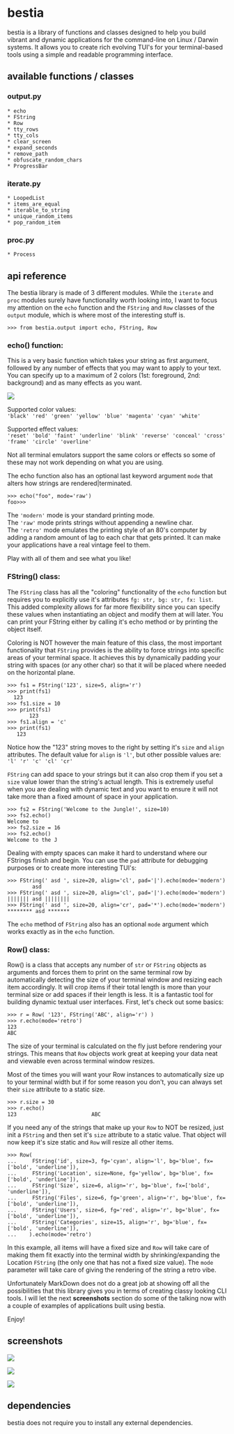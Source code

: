 # bestia
bestia is a library of functions and classes designed to help you build vibrant and dynamic applications for the command-line on Linux / Darwin systems. It allows you to create rich evolving TUI's for your terminal-based tools using a simple and readable programming interface.


## available functions / classes

### output.py

```
* echo
* FString
* Row
* tty_rows
* tty_cols
* clear_screen
* expand_seconds
* remove_path
* obfuscate_random_chars
* ProgressBar
```

### iterate.py

```
* LoopedList
* items_are_equal
* iterable_to_string
* unique_random_items
* pop_random_item
```

### proc.py

```
* Process
```



## api reference

The bestia library is made of 3 different modules. While the `iterate` and `proc` modules surely have functionality worth looking into, I want to focus my attention on the `echo` function and the `FString` and `Row` classes of the `output` module, which is where most of the interesting stuff is.

`>>> from bestia.output import echo, FString, Row `


### echo() function:

This is a very basic function which takes your string as first argument, followed by any number of effects that you may want to apply to your text. You can specify up to a maximum of 2 colors (1st: foreground, 2nd: background) and as many effects as you want.

![](resources/e.png)


Supported color values:  
`'black' 'red' 'green' 'yellow' 'blue' 'magenta' 'cyan' 'white'`  


Supported effect values:  
`'reset' 'bold' 'faint' 'underline' 'blink' 'reverse' 'conceal' 'cross' 'frame' 'circle' 'overline'`  

Not all terminal emulators support the same colors or effects so some of these may not work depending on what you are using. 

The echo function also has an optional last keyword argument `mode` that alters how strings are rendered|terminated. 

```
>>> echo("foo", mode='raw')
foo>>> 
```

The `'modern'` mode is your standard printing mode.  
The `'raw'` mode prints strings without appending a newline char.  
The `'retro'` mode emulates the printing style of an 80's computer by adding a random amount of lag to each char that gets printed. It can make your applications have a real vintage feel to them.

Play with all of them and see what you like!


### FString() class:

The `FString` class has all the "coloring" functionality of the `echo` function but requires you to explicitly use it's attributes `fg: str, bg: str, fx: list`. This added complexity allows for far more flexibility since you can specify these values when instantiating an object and modify them at will later. You can print your FString either by calling it's echo method or by printing the object itself.

Coloring is NOT however the main feature of this class, the most important functionality that `FString` provides is the ability to force strings into specific areas of your terminal space. It achieves this by dynamically padding your string with spaces (or any other char) so that it will be placed where needed on the horizontal plane.

```
>>> fs1 = FString('123', size=5, align='r')
>>> print(fs1)
  123
>>> fs1.size = 10
>>> print(fs1)
       123
>>> fs1.align = 'c'
>>> print(fs1)
   123    
```

Notice how the "123" string moves to the right by setting it's `size` and `align` attributes. The default value for `align` is `'l'`, but other possible values are:  
 `'l' 'r' 'c' 'cl' 'cr'`


`FString` can add space to your strings but it can also crop them if you set a `size` value lower than the string's actual length. This is extremely useful when you are dealing with dynamic text and you want to ensure it will not take more than a fixed amount of space in your application.

```
>>> fs2 = FString('Welcome to the Jungle!', size=10)
>>> fs2.echo()
Welcome to
>>> fs2.size = 16
>>> fs2.echo()
Welcome to the J
```   


Dealing with empty spaces can make it hard to understand where our FStrings finish and begin. You can use the `pad` attribute for debugging purposes or to create more interesting TUI's:

```
>>> FString(' asd ', size=20, align='cl', pad='|').echo(mode='modern')
        asd         
>>> FString(' asd ', size=20, align='cl', pad='|').echo(mode='modern')
||||||| asd ||||||||
>>> FString(' asd ', size=20, align='cr', pad='*').echo(mode='modern')
******** asd *******
```

The `echo` method of `FString` also has an optional `mode` argument which works exactly as in the `echo` function. 


### Row() class:

Row() is a class that accepts any number of `str` or `FString` objects as arguments and forces them to print on the same terminal row by automatically detecting the size of your terminal window and resizing each item accordingly. It will crop items if their total length is more than your terminal size or add spaces if their length is less. It is a fantastic tool for building dynamic textual user interfaces. First, let's check out some basics:

```
>>> r = Row( '123', FString('ABC', align='r') )
>>> r.echo(mode='retro')
123                                                                                   ABC
```

The size of your terminal is calculated on the fly just before rendering your strings. This means that `Row` objects work great at keeping your data neat and viewable even across terminal window resizes.

Most of the times you will want your Row instances to automatically size up to your terminal width but if for some reason you don't, you can always set their `size` attribute to a static size.

```
>>> r.size = 30
>>> r.echo()
123                        ABC
```

If you need any of the strings that make up your `Row` to NOT be resized, just init a `FString` and then set it's `size` attribute to a static value. That object will now keep it's size static and `Row` will resize all other items.


```
>>> Row(
...     FString('id', size=3, fg='cyan', align='l', bg='blue', fx=['bold', 'underline']),
...     FString('Location', size=None, fg='yellow', bg='blue', fx=['bold', 'underline']),
...     FString('Size', size=6, align='r', bg='blue', fx=['bold', 'underline']),
...     FString('Files', size=6, fg='green', align='r', bg='blue', fx=['bold', 'underline']),
...     FString('Users', size=6, fg='red', align='r', bg='blue', fx=['bold', 'underline']),
...     FString('Categories', size=15, align='r', bg='blue', fx=['bold', 'underline']),
...    ).echo(mode='retro')
```

In this example, all items will have a fixed size and `Row` will take care of making them fit exactly into the terminal width by shrinking/expanding the Location `FString` (the only one that has not a fixed size value). The `mode` parameter will take care of giving the rendering of the string a retro vibe.

Unfortunately MarkDown does not do a great job at showing off all the possibilities that this library gives you in terms of creating classy looking CLI tools. I will let the next __screenshots__ section do some of the talking now with a couple of examples of applications built using bestia.

Enjoy!


## screenshots


![](resources/k.png)

![](resources/r.png)

![](resources/th.png)


## dependencies
bestia does not require you to install any external dependencies.

